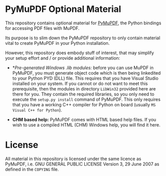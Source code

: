 # PyMuPDF Optional Material
This repository contains optional material for [PyMuPDF](https://github.com/rk700/PyMuPDF), the Python bindings for accessing PDF files with MuPDF.

Its purpose is to slim down the PyMuPDF repository to only contain material vital to create PyMuPDF in your Python installation.

However, this repository does embody stuff of interest, that may simplify your setup effort and / or provide additional information:

* **Pre-generated Windows *.lib modules:** before you can use MuPDF in PyMuPDF, you must generate object code which is then being linkedited to your Python PYD (DLL) file. This requires that you have Visual Studio installed on your system. If you cannot or do not want to meet this prerequisite, then the modules in directory ``LibWin32`` provided here are there for you. They contain the required libraries, so you only need to execute the ``setup.py install`` command of PyMuPDF. This only requires that you have a working C++ compiler for Python on board (usually ``MS Visual C++ for Python``).

* **CHM based help:** PyMuPDF comes with HTML based help files. If you wish to use a compiled HTML (CHM) Windows help, you will find it here.

# License
All material in this repository is licensed under the same licence as PyMuPDF, i.e. GNU GENERAL PUBLIC LICENSE Version 3, 29 June 2007 as defined in the ``COPYING`` file.

